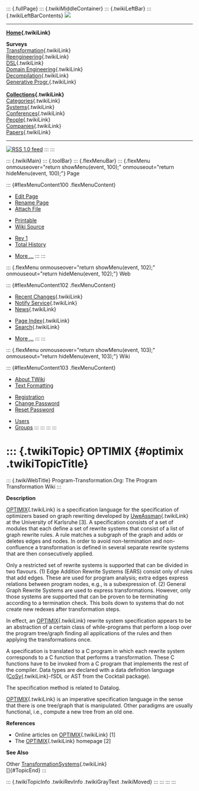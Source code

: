 ::: {.fullPage}
::: {.twikiMiddleContainer}
::: {.twikiLeftBar}
::: {.twikiLeftBarContents}
![](../pub/transformation.gif)

------------------------------------------------------------------------

**[Home](WebHome){.twikiLink}**

**Surveys**\
[Transformation](ProgramTransformation){.twikiLink}\
[Reengineering](ReengineeringWiki){.twikiLink}\
[DSL](DomainSpecificLanguages){.twikiLink}\
[Domain Engineering](DomainEngineering){.twikiLink}\
[Decompilation](DeCompilation){.twikiLink}\
[Generative Progr.](GenerativeProgrammingWiki){.twikiLink}\
\
**[Collections](CategoryCollection){.twikiLink}**\
[Categories](CategoryCategory){.twikiLink}\
[Systems](TransformationSystems){.twikiLink}\
[Conferences](TransformationConferences){.twikiLink}\
[People](TransformationPeople){.twikiLink}\
[Companies](TransformationCompanies){.twikiLink}\
[Papers](CategoryPaper){.twikiLink}

------------------------------------------------------------------------

[![](../pub/rss.gif "RSS 1.0 feed")](WebRss@skin=rss)
:::
:::

::: {.twikiMain}
::: {.toolBar}
::: {.flexMenuBar}
::: {.flexMenu onmouseover="return showMenu(event, 100);" onmouseout="return hideMenu(event, 100);"}
Page

::: {#flexMenuContent100 .flexMenuContent}
-   [Edit
    Page](http://www.program-transformation.org/edit/Transform/OPTIMIX?t=1536826331)
-   [Rename
    Page](http://www.program-transformation.org/rename/Transform/OPTIMIX)
-   [Attach
    File](http://www.program-transformation.org/attach/Transform/OPTIMIX)

<!-- -->

-   [Printable](http://www.program-transformation.org/view/Transform/OPTIMIX?skin=print.pattern)
-   [Wiki
    Source](http://www.program-transformation.org/view/Transform/OPTIMIX?skin=text&raw=on&contenttype=text/plain)

<!-- -->

-   [Rev
    1](http://www.program-transformation.org/view/Transform/OPTIMIX?rev=1.1)
-   [Total
    History](http://www.program-transformation.org/rdiff/Transform/OPTIMIX)

<!-- -->

-   [More
    \...](http://www.program-transformation.org/oops/Transform/OPTIMIX?template=oopsmore&param1=1.1&param2=1.1)
:::
:::

::: {.flexMenu onmouseover="return showMenu(event, 102);" onmouseout="return hideMenu(event, 102);"}
Web

::: {#flexMenuContent102 .flexMenuContent}
-   [Recent Changes](WebChanges){.twikiLink}
-   [Notify Service](WebNotify){.twikiLink}
-   [News](WebNews){.twikiLink}

<!-- -->

-   [Page Index](WebIndex){.twikiLink}
-   [Search](WebSearch){.twikiLink}

<!-- -->

-   [More
    \...](http://www.program-transformation.org/oops/Transform/OPTIMIX?template=oopsmore&param1=1.1&param2=1.1)
:::
:::

::: {.flexMenu onmouseover="return showMenu(event, 103);" onmouseout="return hideMenu(event, 103);"}
Wiki

::: {#flexMenuContent103 .flexMenuContent}
-   [About
    TWiki](http://www.program-transformation.org/view/TWiki/WebHome)
-   [Text
    Formatting](http://www.program-transformation.org/view/TWiki/TextFormattingRules)

<!-- -->

-   [Registration](http://www.program-transformation.org/view/TWiki/TWikiRegistration)
-   [Change
    Password](http://www.program-transformation.org/view/TWiki/ChangePassword)
-   [Reset
    Password](http://www.program-transformation.org/view/TWiki/ResetPassword)

<!-- -->

-   [Users](http://www.program-transformation.org/view/Main/TWikiUsers)
-   [Groups](http://www.program-transformation.org/view/Main/TWikiGroups)
:::
:::
:::
:::

::: {.twikiTopic}
OPTIMIX {#optimix .twikiTopicTitle}
=======

::: {.twikiWebTitle}
Program-Transformation.Org: The Program Transformation Wiki
:::

**Description**

[OPTIMIX](OPTIMIX){.twikiLink} is a specification language for the
specification of optimizers based on graph rewriting developed by
[UweAssman](UweAssman){.twikiLink} at the University of Karlsruhe \[3\].
A specification consists of a set of modules that each define a set of
rewrite systems that consist of a list of graph rewrite rules. A rule
matches a subgraph of the graph and adds or deletes edges and nodes. In
order to avoid non-termination and non-confluence a transformation is
defined in several separate rewrite systems that are then consecutively
applied.

Only a restricted set of rewrite systems is supported that can be
divided in two flavours. (1) Edge Addition Rewrite Systems (EARS)
consist only of rules that add edges. These are used for program
analysis; extra edges express relations between program nodes, e.g., is
a subexpression of. (2) General Graph Rewrite Systems are used to
express transformations. However, only those systems are supported that
can be proven to be terminating according to a termination check. This
boils down to systems that do not create new redexes after
transformation steps.

In effect, an [OPTIMIX](OPTIMIX){.twikiLink} rewrite system
specification appears to be an abstraction of a certain class of
while-programs that perform a loop over the program tree/graph finding
all applications of the rules and then applying the transformations
once.

A specification is translated to a C program in which each rewrite
system corresponds to a C function that performs a transformation. These
C functions have to be invoked from a C program that implements the rest
of the compiler. Data types are declared with a data definition language
([CoSy](CoSy){.twikiLink}-fSDL or AST from the Cocktail package).

The specification method is related to Datalog.

[OPTIMIX](OPTIMIX){.twikiLink} is an imperative specification language
in the sense that there is one tree/graph that is manipulated. Other
paradigms are usually functional, i.e., compute a new tree from an old
one.

**References**

-   Online articles on [OPTIMIX](OPTIMIX){.twikiLink} \[1\]
-   The [OPTIMIX](OPTIMIX){.twikiLink} homepage \[2\]

**See Also**

Other [TransformationSystems](TransformationSystems){.twikiLink}\
[]{#TopicEnd}
:::

::: {.twikiTopicInfo .twikiRevInfo .twikiGrayText .twikiMoved}
:::
:::
:::
:::
